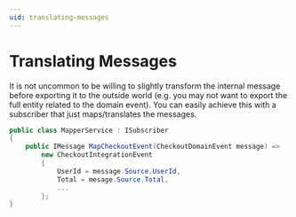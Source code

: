 ```yaml
---
uid: translating-messages
---
```


# Translating Messages

It is not uncommon to be willing to slightly transform the internal message before exporting it to the outside world (e.g. you may not want to export the full entity related to the domain event). You can easily achieve this with a subscriber that just maps/translates the messages.

```csharp
public class MapperService : ISubscriber
{
    public IMessage MapCheckoutEvent(CheckoutDomainEvent message) => 
        new CheckoutIntegrationEvent
        {
            UserId = message.Source.UserId,
            Total = mesage.Source.Total,
            ...
        };
}
```
